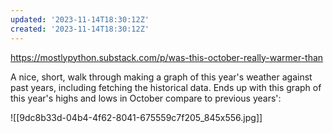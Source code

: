 ```yaml
---
updated: '2023-11-14T18:30:12Z'
created: '2023-11-14T18:30:12Z'
---
```

https://mostlypython.substack.com/p/was-this-october-really-warmer-than

A nice, short, walk through making a graph of this year's weather against past years, including fetching the historical data. Ends up with this graph of this year's highs and lows in October compare to previous years':

![[9dc8b33d-04b4-4f62-8041-675559c7f205_845x556.jpg]]